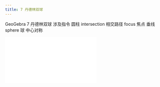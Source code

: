 ```yaml
---
title: 7 丹德林双球
---
```


GeoGebra 7 丹德林双球
涉及指令
圆柱
intersection 相交路径
focus 焦点
垂线
sphere 球
中心对称

<iframe src="//player.bilibili.com/player.html?aid=457628384&bvid=BV145411L7qX&cid=253244023&page=1" scrolling="no" border="0" frameborder="no" framespacing="0" allowfullscreen="true"> </iframe>